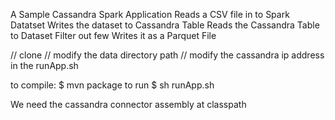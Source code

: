 A Sample Cassandra Spark Application
Reads a CSV file in to Spark Datatset
Writes the dataset to Cassandra Table
Reads the Cassandra Table to Dataset
Filter out few
Writes it as a Parquet File

// clone
// modify the data directory path
// modify the cassandra ip address in the runApp.sh

to compile:
$ mvn package
to run
$ sh runApp.sh

We need the cassandra connector assembly at classpath
